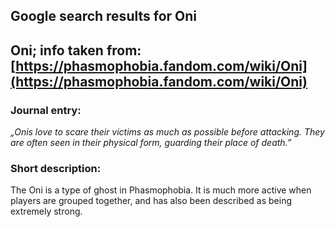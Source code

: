 ## Google search results for Oni
## Oni; info taken from: [https://phasmophobia.fandom.com/wiki/Oni](https://phasmophobia.fandom.com/wiki/Oni)
### Journal entry:
*„Onis love to scare their victims as much as possible before attacking. They are often seen in their physical form, guarding their place of death.”*

### Short description:
The Oni is a type of ghost in Phasmophobia. It is much more active when players are grouped together, and has also been described as being extremely strong.